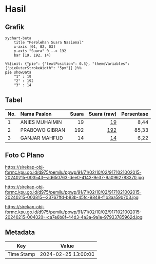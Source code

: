 # Hasil

## Grafik

```mermaid
xychart-beta
    title "Perolehan Suara Nasional"
    x-axis [01, 02, 03]
    y-axis "Suara" 0 --> 192
    bar [19, 192, 14]
```

```mermaid
%%{init: {"pie": {"textPosition": 0.5}, "themeVariables": {"pieOuterStrokeWidth": "5px"}} }%%
pie showData
    "1" : 19
    "2" : 192
    "3" : 14
```

## Tabel

| No. | Nama Paslon    | Suara | Suara (raw) | Persentase |
|:--- |:-------------- | -----:| -----------:| ----------:|
| 1   | ANIES MUHAIMIN | 19    | [19][p-1]   | 8,44       |
| 2   | PRABOWO GIBRAN | 192   | [192][p-2]  | 85,33      |
| 3   | GANJAR MAHFUD  | 14    | [14][p-3]   | 6,22       |


[p-1]: https://github.com/gigit-pemilu/pemilu-2024/blob/main/pilpres/hitung-suara/sub/91-papua/sub/71-kota-jayapura/sub/02-jayapura-selatan/sub/1002-ardipura/sub/015-tps/sub/paslon-1.txt
[p-2]: https://github.com/gigit-pemilu/pemilu-2024/blob/main/pilpres/hitung-suara/sub/91-papua/sub/71-kota-jayapura/sub/02-jayapura-selatan/sub/1002-ardipura/sub/015-tps/sub/paslon-2.txt
[p-3]: https://github.com/gigit-pemilu/pemilu-2024/blob/main/pilpres/hitung-suara/sub/91-papua/sub/71-kota-jayapura/sub/02-jayapura-selatan/sub/1002-ardipura/sub/015-tps/sub/paslon-3.txt

## Foto C Plano

https://sirekap-obj-formc.kpu.go.id/d975/pemilu/ppwp/91/71/02/10/02/9171021002015-20240215-003543--ad650763-dee0-4143-9e37-9a0962788370.jpg

https://sirekap-obj-formc.kpu.go.id/d975/pemilu/ppwp/91/71/02/10/02/9171021002015-20240215-003815--23767ffd-b83b-45fc-9848-f1b3aa59b703.jpg

https://sirekap-obj-formc.kpu.go.id/d975/pemilu/ppwp/91/71/02/10/02/9171021002015-20240215-004020--ca7e6b8f-44d3-4a3a-9a1e-97933785962d.jpg


## Metadata

| Key        | Value               |
| ---------- | ------------------- |
| Time Stamp | 2024-02-25 13:00:00 |



